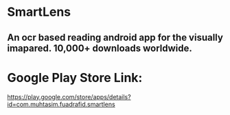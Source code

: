# SmartLens
An ocr based reading android app for the visually imapared. 10,000+ downloads worldwide.
------------------------------------------------------------------------------------------------
# Google Play Store Link:
https://play.google.com/store/apps/details?id=com.muhtasim.fuadrafid.smartlens
